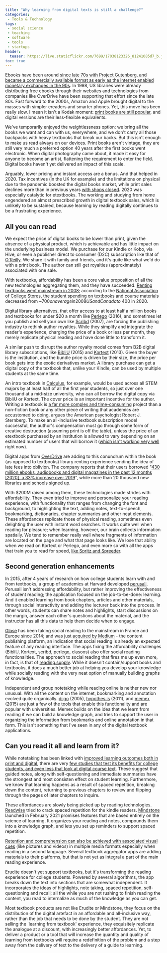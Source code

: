 ```yaml
---
title: "Why learning from digital texts is still a challenge?"
categories:
 - Tools & Technology
tags:
 - social science
 - teaching
 - software
 - tools
 - startups
header:
  teaser: https://live.staticflickr.com/7699/17038123326_81241085d7_b.jpg
toc: true
---
```


Ebooks have been around [since late 70s with Project Gutenberg, and became a commercially available format as early as the internet enabled monetary exchanges in the 90s](https://www.theguardian.com/books/2002/jan/03/ebooks.technology). In 1998, US libraries were already distributing free ebooks through their websites and technologies from companies like OverDrive have been supporting that effort since the late 80s. Fast forward to the 2000s, Amazon and Apple brought digital to the masses with simpler ereaders and smarter phones. Yet, this move has been really slow. I mean it isn't a Kodak moment: [print books are still popular](https://www.forbes.com/sites/ellenduffer/2019/05/28/readers-still-prefer-physical-books/?sh=4371e34c1fdf), and digital versions are their less-flexible equivalents. 

We've temporarily enjoyed the weightlessness option: we bring all the books we want and can with us, everywhere, and we don't carry all those backpacks with heavy textbooks that break our backs. But this isn't enough to make us read always on our devices. Print books aren't vintage, they are still very much a preferred option 40 years after the first books went electronic. When digital photography came about, it made it easy for anyone to become an artist, flattening the requirement to enter the field. Digital books haven't yet delivered an impact of this scale. 

Arguably, lower pricing and instant access are a bonus. And that helped in 2020. Tax incentives (in the UK for example) and the limitations on physical due to the pandemic boosted the digital books market, while print sales declines more than in previous years [with shops closed](https://www.theguardian.com/books/2020/nov/14/pandemic-drives-ebook-and-audiobook-sales-by-uk-publishers-to-all-time-high-covid). 2020 was especially catalytic for etextbooks. The working and studying from home engendered an almost prescribed growth in digital textbook sales, which is unlikely to be sustained, because learning by reading digitally continues to be a frustrating experience. 

All you can read
----------------

We expect the price of digital books to be lower than print, given the absence of a physical product, which is achievable and has little impact on the underlying business model. We purchase for our Kindle or Kobo, via Hive, or even a publisher direct to consumer (D2C) subscription like that of [O'Reilly](https://www.oreilly.com/). We share it with family and friends, and it's quite like what we'd do with a print book. The author can still get royalties (approximately) associated with one sale.  

With textbooks, affordability has been a core value proposition of all the new technologies aggregating them, and they have succeeded. [Renting textbooks went mainstream in 2008](https://www.mckinsey.com/industries/public-and-social-sector/our-insights/the-future-of-textbooks#); according to the [National Association of College Stores, the student spending on textbooks](https://www.nacs.org/student-spending-on-course-materials-continues-to-decline) and course materials decreased from ~$700 on average in 2008 US and Canada to ~$400 in 2020.

Digital library alternatives, that offer access to at least half a million books and textbooks for under $20 a month like [Perlego](https://www.perlego.com/) (2016), and sometimes let you publish and sell your own like [Scribd](https://www.scribd.com/) (2007), are forcing the publishing industry to rethink author royalties. While they simplify and integrate the reader's experience, charging the price of a book or less per month, they merely replicate physical reading and have done little to transform it.

A similar push to disrupt the author royalty model comes from B2B digital library subscriptions, like [BibliU](https://bibliu.com/) (2015) and [Kortext](https://www.kortext.com/) (2013). Given the buyer is the institution, and the bundle price is driven by their size, the price per book gets into the exotic derivatives market. A library purchase can get a digital copy of the textbook that, unlike your Kindle, can be used by multiple students at the same time.

An intro textbook in [Calculus](https://opensyllabus.org/result/title?id=51539639743), for example, would be used across all STEM majors by at least half of all the first year students, so just over one thousand at a mid-size university, who can all borrow the digital copy via BibliU or Kortext. The cover price is an important incentive for the author. Writing a textbook is [a far more complex and time-consuming](https://eric.ed.gov/?id=EJ1146434) project than a non-fiction book or any other piece of writing that academics are accustomed to doing, argues the American psychologist Robert J. Sternberg. To make an all-inclusive textbook subscription model successful, the author's compensation must go through some form of creative destruction (assuming print is off the table), unless the price of an etextbook purchased by an institution is allowed to vary depending on an estimated number of users that will borrow it ([which isn't working very well](https://www.theguardian.com/education/2021/jan/29/price-gouging-from-covid-student-ebooks-costing-up-to-500-more-than-in-print) right now).

Digital apps from [OverDrive](https://www.overdrive.com/) are adding to this conundrum within the book (as opposed to textbooks) library renting experience sending the idea of late fees into oblivion. The company reports that their users borrowed "[430 million ebooks, audiobooks and digital magazines in the past 12 months [2020], a 33% increase over 2019](https://librarytechnology.org/pr/25805)", while more than 20 thousand new libraries and schools signed up.

With $200M raised among them, these technologies made strides with affordability. They even tried to improve and personalize your reading experience, with functionality that ranges from changing the font and background, to highlighting the text, adding notes, text-to-speech, bookmarking, dictionaries, chapter summaries and other neat elements. These affordances replicate those of physical reading, sometimes even delighting the user with instant word searches. It works quite well when reading for pleasure; when learning, however, our brain collects information spatially. We tend to remember really well where fragments of information are located on the page and what that page looks like. We lose that ability when we read on Kortext or Perlego, and even more so with all the apps that train you to read for speed, [like Spritz and Spreeder](https://www.theguardian.com/technology/2017/apr/08/speed-reading-apps-can-you-really-read-novel-in-your-lunch-hour). 

Second generation enhancements
------------------------------

In 2015, after 4 years of research on how college students learn with and from textbooks, a group of academics at Harvard developed [perusall](https://perusall.com/). Perusall isn't addressing affordability, but rather improving the effectiveness of student reading; the application focused on the job-to-be-done: learning. And it enabled learning from book chapters, articles and other materials, through social interactivity and adding the lecturer back into the process. In other words, students can share notes and highlights, start discussions on the margin, answer each other's questions about the material, and the instructor has all this data to help them decide when to engage.

[Glose](https://glose.com/) has been taking social reading to the mainstream in France and Europe since 2014; and was just [acquired by Medium](https://techcrunch.com/2021/01/14/medium-acquires-social-book-reading-app-glose/) - the content publishing platform, an indication that social reading is already an expected feature of any reading interface. The apps fixing the affordability challenges (BibliU, Kortext, scribd, perlego, clasoos) also offer social reading functionalities. The approach to social reading that fires me up even more, in fact, is that of [reading.supply](https://reading.supply/). While it doesn't contain/support books and textbooks, it does a much better job at helping you develop your knowledge while socially reading with the very neat option of manually building graphs of knowledge.

Independent and group notetaking while reading online is neither new nor unusual. With all the content on the internet, bookmarking and annotation evolved quite organically. [diigo](https://www.diigo.com/) (2005), [hypothes.is](https://web.hypothes.is/) (2011), and [memex](https://getmemex.com/) (2015) are just a few of the tools that enable this functionality and are popular with universities. Memex builds on the idea that we learn from reading if we can build a knowledge graph, and tries to support the user in organizing the information from bookmarks and online annotation in that form. This isn't something that I've seen in any of the digital textbook applications.

Can you read it all and learn from it?
--------------------------------------

While notetaking has been linked with [improved learning outcomes both in print and digital](https://www.atlantis-press.com/proceedings/icat2e-17/25868789), there are very [few studies that test its benefits for college students, and even less that look at digital course text](https://www.tandfonline.com/doi/abs/10.1080/19345747.2015.1105894?journalCode=uree20). These suggest that guided notes, along with self-questioning and immediate summaries have the strongest and most consisten effect on student learning. Furthermore, we know that learning happens as a result of spaced repetition, breaking down the content, returning to previous chapters to review and flipping through the pages of later chapters to inquire. 

These affordances are slowly being picked up by reading technologies. [Readwise](https://readwise.io/) tried to crack spaced repetition for the kindle readers. [Mindstone](https://www.mindstone.com) launched in February 2021 promises features that are based entirely on the science of learning. It organizes your reading and notes, compounds them into a knowledge graph, and lets you set up reminders to support spaced repetition. 

[Retention and comprehension can also be achieved with associated visual cues](https://link.springer.com/article/10.1007%2Fs11251-007-9016-7) (like pictures and videos) in multiple media formats especially when reading in a second language. Several textbook aggregator apps are adding materials to their platforms, but that is not yet as integral a part of the main reading experience.

[Erudite](https://www.goerudite.com/) doesn't yet support textbooks, but it's transforming the reading experience for college students. Powered by several algorithms, the app breaks down the text into sections that are somewhat independent. It incorporates the ideas of highlights, note taking, spaced repetition, self-questioning and recall; all the while you are not rushing to finish reading the content, you read to internalize as much of the knowledge as you can get.

Most textbook products are not like Erudite or Mindstone, they focus on the distribution of the digital artefact in an affordable and all-inclusive way, rather than the job that needs to be done by the student. They are not selling the 'learning from textbook' experience, they exquisitely replicate the analogue at a discount, with increasingly better affordances. Yet, to deliver a product or a tool that will increase the quantity and quality of learning from textbooks will require a redefinition of the problem and a step away from the delivery of text to the delivery of a guide to learning. 
